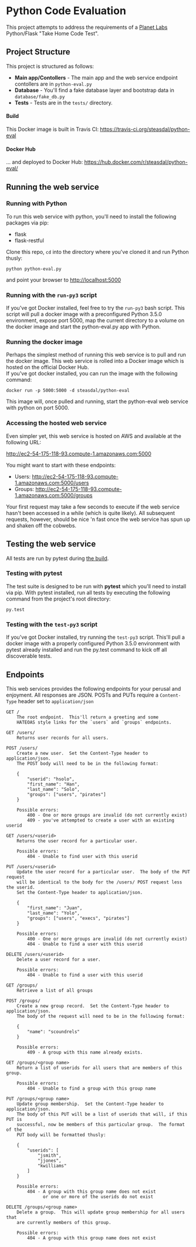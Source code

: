 # Python Code Evaluation
This project attempts to address the requirements of a [Planet Labs](https://www.planet.com/) 
Python/Flask "Take Home Code Test".

## Project Structure
This project is structured as follows:

   * **Main app/Contollers** - The main app and the web service endpoint contollers are in `python-eval.py`
   * **Database** - You'll find a fake database layer and bootstrap data in `database/fake_db.py`
   * **Tests** - Tests are in the `tests/` directory.

#### Build
This Docker image is built in Travis CI:
<https://travis-ci.org/steasdal/python-eval>

#### Docker Hub
... and deployed to Docker Hub:
<https://hub.docker.com/r/steasdal/python-eval/>

## Running the web service

### Running with Python
To run this web service with python, you'll need to install the following packages via pip:

   * flask
   * flask-restful
   
Clone this repo, `cd` into the directory where you've cloned it and run Python thusly:

    python python-eval.py

and point your browser to <http://localhost:5000>


### Running with the `run-py3` script
If you've got Docker installed, feel free to try the `run-py3` bash script.  This script will 
pull a docker image with a preconfigured Python 3.5.0 environment, expose port 5000, map the 
current directory to a volume on the docker image and start the python-eval.py app with Python.

### Running the docker image
Perhaps the simplest method of running this web service is to pull and run the docker image.
This web service is rolled into a Docker image which is hosted on the official Docker Hub.  
If you've got docker installed, you can run the image with the following command:

    docker run -p 5000:5000 -d steasdal/python-eval
    
This image will, once pulled and running, start the python-eval web service with python on port 5000.

### Accessing the hosted web service
Even simpler yet, this web service is hosted on AWS and available at the following URL:

<http://ec2-54-175-118-93.compute-1.amazonaws.com:5000>

You might want to start with these endpoints:

   * Users:  <http://ec2-54-175-118-93.compute-1.amazonaws.com:5000/users>
   * Groups:  <http://ec2-54-175-118-93.compute-1.amazonaws.com:5000/groups>

Your first request may take a few seconds to execute if the web service hasn't
been accessed in a while (which is quite likely).  All subsequent requests, however,
should be nice 'n fast once the web service has spun up and shaken off the cobwebs.

## Testing the web service
All tests are run by pytest during [the build](https://travis-ci.org/steasdal/python-eval).

### Testing with pytest
The test suite is designed to be run with **pytest** which you'll need to install
via pip.  With pytest installed, run all tests by executing the following command
from the project's root directory:

    py.test
    
### Testing with the `test-py3` script
If you've got Docker installed, try running the `test-py3` script.  This'll pull
a docker image with a properly configured Python 3.5.0 environment with pytest
already installed and run the py.test command to kick off all discoverable tests.

## Endpoints
This web services provides the following endpoints for your perusal and enjoyment.
All responses are JSON.  POSTs and PUTs require a `Content-Type` header set to `application/json`

    GET /
        The root endpoint.  This'll return a greeting and some 
        HATEOAS style links for the `users` and `groups` endpoints.

    GET /users/
        Returns user records for all users.
        
    POST /users/
        Create a new user.  Set the Content-Type header to application/json.  
        The POST body will need to be in the following format:

        {
            "userid": "hsolo",
            "first_name": "Han",
            "last_name": "Solo",            
            "groups": ["users", "pirates"]
        }
        
        Possible errors:
            400 - One or more groups are invalid (do not currently exist)
            409 - you've attempted to create a user with an existing userid

    GET /users/<userid>
        Returns the user record for a particular user.
        
        Possible errors:
            404 - Unable to find user with this userid
           
    PUT /users/<userid>
        Update the user record for a particular user.  The body of the PUT request
        will be identical to the body for the /users/ POST request less the userid.  
        Set the Content-Type header to application/json.
        
        {
            "first_name": "Juan",
            "last_name": "Yolo",            
            "groups": ["users", "execs", "pirates"]
        }
        
        Possible errors:
            400 - One or more groups are invalid (do not currently exist)
            404 - Unable to find a user with this userid
        
    DELETE /users/<userid>
        Delete a user record for a user.
        
        Possible errors:
            404 - Unable to find a user with this userid
            
    GET /groups/
        Retrieve a list of all groups
        
    POST /groups/
        Create a new group record.  Set the Content-Type header to application/json.
        The body of the request will need to be in the following format:
        
        {
            "name": "scoundrels"
        }
       
        Possible errors:
            409 - A group with this name already exists.
            
    GET /groups/<group name>
        Return a list of userids for all users that are members of this group.
        
        Possible errors:
            404 - Unable to find a group with this group name
            
    PUT /groups/<group name>
        Update group membership.  Set the Content-Type header to application/json.
        The body of this PUT will be a list of userids that will, if this PUT is
        successful, now be members of this particular group.  The format of the
        PUT body will be formatted thusly:
        
        {
            "userids": [ 
                "jsmith", 
                "jjones", 
                "kwilliams"
            ]
        }
        
        Possible errors:
            404 - A group with this group name does not exist 
                  or one or more of the userids do not exist
                  
    DELETE /groups/<group name>
        Delete a group.  This will update group membership for all users that
        are currently members of this group.
        
        Possible errors:
            404 - A group with this group name does not exist
    
